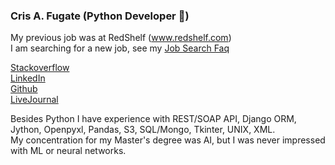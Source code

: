 ### Cris A. Fugate (Python Developer 🐍)

My previous job was at RedShelf (www.redshelf.com)<br>
I am searching for a new job, see my [Job Search Faq](https://gist.github.com/crisafugate/e7e1c6e54396c01b6d2d13206ca18dd5)

[Stackoverflow](https://stackoverflow.com/users/6496590/cris-fugate)  
[LinkedIn](https://www.linkedin.com/in/crisafugate)  
[Github](https://github.com/crisafugate)  
[LiveJournal](https://cafugate.livejournal.com)


Besides Python I have experience with REST/SOAP API, Django ORM, Jython, Openpyxl, Pandas, S3, SQL/Mongo, Tkinter, UNIX, XML.  
My concentration for my Master's degree was AI, but I was never impressed with ML or neural networks.
<!--
**crisafugate/crisafugate** is a ✨ _special_ ✨ repository because its `README.md` (this file) appears on your GitHub profile.

Here are some ideas to get you started:

- 🔭 I’m currently working on ...
- 🌱 I’m currently learning ...
- 👯 I’m looking to collaborate on ...
- 🤔 I’m looking for help with ...
- 💬 Ask me about ...
- 📫 How to reach me: ...
- 😄 Pronouns: ...
- ⚡ Fun fact: ...
-->
